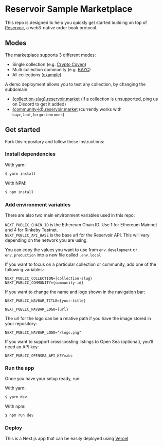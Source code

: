 # Reservoir Sample Marketplace

This repo is designed to help you quickly get started building on top of [Reservoir](https://reservoirprotocol.github.io/), a web3-native order book protocol.

## Modes

The marketplace supports 3 different modes:

- Single collection (e.g. [Crypto Coven](https://cryptocoven.reservoir.market))
- Multi collection community (e.g. [BAYC](https://bayc.reservoir.market))
- All collections ([example](https://www.reservoir.market))

A demo deployment allows you to test any collection, by changing the subdomain:

- [{collection-slug}.reservoir.market](https://cryptocoven.reservoir.market) (if a collection is unsupported, ping us on Discord to get it added)
- [{community-id}.reservoir.market](https://bayc.reservoir.market) (currently works with `bayc`,`loot`,`forgottenrunes`)

## Get started

Fork this repository and follow these instructions:

### Install dependencies

With yarn:

```bash
$ yarn install
```

With NPM:

```bash
$ npm install
```

### Add environment variables

There are also two main environment variables used in this repo:

`NEXT_PUBLIC_CHAIN_ID` is the Ethereum Chain ID. Use 1 for Ethereum Mainnet and 4 for Rinkeby Testnet.  
`NEXT_PUBLIC_API_BASE` is the base url for the Reservoir API. This will vary depending on the network you are using.

You can copy the values you want to use from `env.development` or `env.production` into a new file called `.env.local`

If you want to focus on a particular collection or community, add one of the following variables:

`NEXT_PUBLIC_COLLECTION={collection-slug}`  
`NEXT_PUBLIC_COMMUNITY={community-id}`

If you want to change the name and logo shown in the navigation bar:

`NEXT_PUBLIC_NAVBAR_TITLE={your-title}`

`NEXT_PUBLIC_NAVBAR_LOGO={url}`

The url for the logo can be a relative path if you have the image stored in your repository:

`NEXT_PUBLIC_NAVBAR_LOGO="/logo.png"`

If you want to support cross-posting listings to Open Sea (optional), you'll need an API key:

`NEXT_PUBLIC_OPENSEA_API_KEY=abc`

### Run the app

Once you have your setup ready, run:

With yarn:

```bash
$ yarn dev
```

With npm:

```bash
$ npm run dev
```

### Deploy

This is a Next.js app that can be easily deployed using [Vercel](https://vercel.com/)
